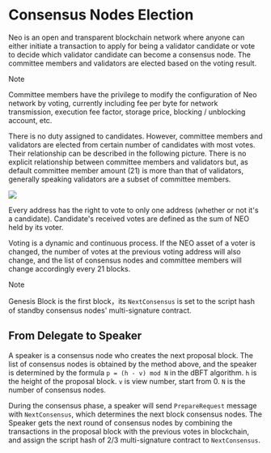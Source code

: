 # Consensus Nodes Election

Neo is an open and transparent blockchain network where anyone can either initiate a transaction to apply for being a validator candidate or vote to decide which validator candidate can become a consensus node. The committee members and validators are elected based on the voting result.

> [!Note]
>
> Committee members have the privilege to modify the configuration of Neo network by voting, currently including fee per byte for network transmission, execution fee factor, storage price, blocking / unblocking account, etc.

There is no duty assigned to candidates. However, committee members and validators are elected from certain number of candidates with most votes. Their relationship can be described in the following picture. There is no explicit relationship between committee members and validators but, as default committee member amount (21) is more than that of validators, generally speaking validators are a subset of committee members. 

![](../images/consensus/vote_candidate.png)

Every address has the right to vote to only one address (whether or not it's a candidate). Candidate's received votes are defined as the sum of NEO held by its voter. 

Voting is a dynamic and continuous process. If the NEO asset of a voter is changed, the number of votes at the previous voting address will also change, and the list of consensus nodes and committee members will change accordingly every 21 blocks.

> [!Note]
>
> Genesis Block is the first block，its `NextConsensus` is set to the script hash of standby consensus nodes' multi-signature contract.

## From Delegate to Speaker

A speaker is a consensus node who creates the next proposal block. The list of consensus nodes is obtained by the method above, and the speaker is determined by the formula `p = (h - v) mod N` in the dBFT algorithm. `h` is the height of the proposal block. `v` is view number, start from 0. `N` is the number of consensus nodes.

During the consensus phase, a speaker will send `PrepareRequest` message with `NextConsensus`, which determines the next block consensus nodes. The Speaker gets the next round of consensus nodes by combining the transactions in the proposal block with the previous votes in blockchain, and assign the script hash of 2/3 multi-signature contract to `NextConsensus`. 
